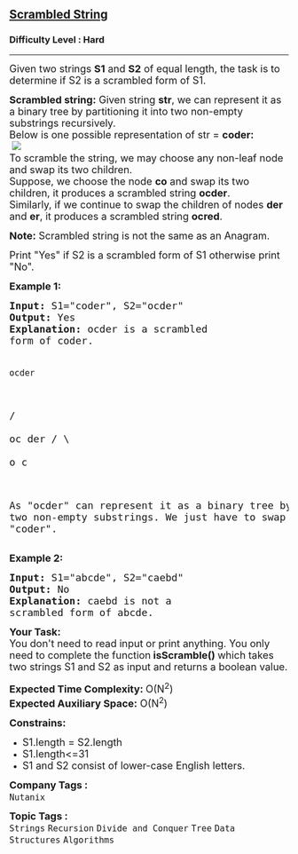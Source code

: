 <h2><a href="https://practice.geeksforgeeks.org/problems/scrambled-string/1?utm_source=gfg&utm_medium=article&utm_campaign=bottom_sticky_on_article">Scrambled String</a></h2><h3>Difficulty Level : Hard</h3><hr><div class="problems_problem_content__Xm_eO"><p><span style="font-size: 18px;">Given two strings&nbsp;<strong>S1</strong>&nbsp;and&nbsp;<strong>S2</strong>&nbsp;of equal length, the task is to determine if S2 is a scrambled form of S1.</span></p>
<p><span style="font-size: 18px;"><strong>Scrambled string:</strong>&nbsp;Given string&nbsp;<strong>str</strong>, we can represent it as a binary tree&nbsp;by partitioning it into two non-empty substrings recursively.<br>Below is one possible representation of str = <strong>coder:</strong><br>&nbsp;</span><img src="https://media.geeksforgeeks.org/img-practice/PROD/addEditProblem/707514/Web/Other/5360f3bd-09bb-4f9d-9c84-be3844091359_1685087790.png"><br><span style="font-size: 18px;">To scramble the string, we may choose any non-leaf node and swap its two children.&nbsp;<br>Suppose, we choose the node <strong>co</strong> and swap its two children, it produces a scrambled string <strong>ocder</strong>.<br>Similarly, if we continue to swap the children of nodes <strong>der</strong> and <strong>er</strong>, it produces a scrambled string <strong>ocred</strong>.</span></p>
<p><span style="font-size: 18px;"><strong>Note:</strong>&nbsp;Scrambled string is not the same as an Anagram.</span></p>
<p><span style="font-size: 18px;">Print "Yes" if S2 is a scrambled form of S1 otherwise print "No".</span></p>
<p><span style="font-size: 18px;"><strong>Example 1:</strong></span></p>
<pre><span style="font-size: 18px;"><strong>Input:</strong> S1="coder", S2="ocder"
<strong>Output:</strong> Yes
<strong>Explanation:</strong> ocder is a scrambled 
form of coder.

    ocder
   /    \
  oc    der
 / \    
o   c  

As "ocder" can represent it 
as a binary tree by partitioning 
it into two non-empty substrings.
We just have to swap 'o' and 'c' 
to get "coder".</span>
</pre>
<p><span style="font-size: 18px;"><strong>Example 2:</strong></span></p>
<pre><span style="font-size: 18px;"><strong>Input:</strong> S1="abcde", S2="caebd" 
<strong>Output:</strong> No
<strong>Explanation:</strong> caebd is not a 
scrambled form of abcde.</span></pre>
<p><span style="font-size: 18px;"><strong>Your Task:</strong><br>You don't need to read input or print anything.&nbsp;You only need to complete the function<strong>&nbsp;isScramble</strong><strong>()&nbsp;</strong>which takes two strings S1 and S2&nbsp;as input and returns a boolean value.</span></p>
<p><span style="font-size: 18px;"><strong>Expected Time Complexity:&nbsp;</strong>O(N<sup>2</sup>)<br><strong>Expected Auxiliary Space:</strong>&nbsp;O(N<sup>2</sup>)</span></p>
<p><strong><span style="font-size: 18px;">Constrains:&nbsp;</span></strong></p>
<ul>
<li><span style="font-size: 18px;">S1.length = S2.length</span></li>
<li><span style="font-size: 18px;">S1.length&lt;=31</span></li>
<li><span style="font-size: 18px;">S1 and S2 consist of lower-case English letters.</span></li>
</ul></div><p><span style=font-size:18px><strong>Company Tags : </strong><br><code>Nutanix</code>&nbsp;<br><p><span style=font-size:18px><strong>Topic Tags : </strong><br><code>Strings</code>&nbsp;<code>Recursion</code>&nbsp;<code>Divide and Conquer</code>&nbsp;<code>Tree</code>&nbsp;<code>Data Structures</code>&nbsp;<code>Algorithms</code>&nbsp;